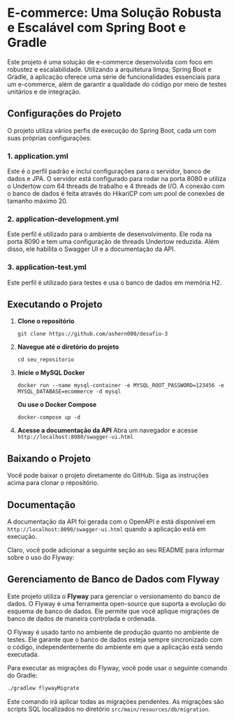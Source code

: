 # E-commerce: Uma Solução Robusta e Escalável com Spring Boot e Gradle

Este projeto é uma solução de e-commerce desenvolvida com foco em robustez e escalabilidade. Utilizando a arquitetura limpa, Spring Boot e Gradle, a aplicação oferece uma série de funcionalidades essenciais para um e-commerce, além de garantir a qualidade do código por meio de testes unitários e de integração.

## Configurações do Projeto

O projeto utiliza vários perfis de execução do Spring Boot, cada um com suas próprias configurações:

### 1. application.yml

Este é o perfil padrão e inclui configurações para o servidor, banco de dados e JPA. O servidor está configurado para rodar na porta 8080 e utiliza o Undertow com 64 threads de trabalho e 4 threads de I/O. A conexão com o banco de dados é feita através do HikariCP com um pool de conexões de tamanho máximo 20.

### 2. application-development.yml

Este perfil é utilizado para o ambiente de desenvolvimento. Ele roda na porta 8090 e tem uma configuração de threads Undertow reduzida. Além disso, ele habilita o Swagger UI e a documentação da API.

### 3. application-test.yml

Este perfil é utilizado para testes e usa o banco de dados em memória H2.

## Executando o Projeto

1. **Clone o repositório**
   ```
   git clone https://github.com/ashern000/desafio-3
   ```
2. **Navegue até o diretório do projeto**
   ```
   cd seu_repositorio
   ```
   
3. **Inicie o MySQL Docker**
   ```
   docker run --name mysql-container -e MYSQL_ROOT_PASSWORD=123456 -e MYSQL_DATABASE=ecommerce -d mysql
   ```
   
   **Ou use o Docker Compose**
   ```
   docker-compose up -d
   ```
   
4. **Acesse a documentação da API**
   Abra um navegador e acesse `http://localhost:8080/swagger-ui.html`

## Baixando o Projeto

Você pode baixar o projeto diretamente do GitHub. Siga as instruções acima para clonar o repositório.

## Documentação

A documentação da API foi gerada com o OpenAPI e está disponível em `http://localhost:8090/swagger-ui.html` quando a aplicação está em execução.


Claro, você pode adicionar a seguinte seção ao seu README para informar sobre o uso do Flyway:

## Gerenciamento de Banco de Dados com Flyway

Este projeto utiliza o **Flyway** para gerenciar o versionamento do banco de dados. O Flyway é uma ferramenta open-source que suporta a evolução do esquema de banco de dados. Ele permite que você aplique migrações de banco de dados de maneira controlada e ordenada.

O Flyway é usado tanto no ambiente de produção quanto no ambiente de testes. Ele garante que o banco de dados esteja sempre sincronizado com o código, independentemente do ambiente em que a aplicação está sendo executada.

Para executar as migrações do Flyway, você pode usar o seguinte comando do Gradle:

```bash
./gradlew flywayMigrate
```

Este comando irá aplicar todas as migrações pendentes. As migrações são scripts SQL localizados no diretório `src/main/resources/db/migration`.
